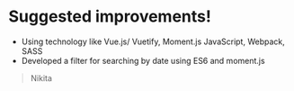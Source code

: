 # Suggested improvements!

  - Using technology like Vue.js/ Vuetify, Moment.js JavaScript, Webpack, SASS
  - Developed a filter for searching by date using ES6 and moment.js

> Nikita

